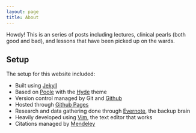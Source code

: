 ```yaml
---
layout: page
title: About
---
```


<p class="message">
  Howdy! This is an series of posts including lectures, clinical pearls (both good and bad), and lessons that have been picked up on the wards.
</p>

## Setup

The setup for this website included:

- Built using [Jekyll](http://jekyllrb.com)
- Based on [Poole](http://getpoole.com/) with the [Hyde](http://hyde.getpoole.com/) theme
- Version control managed by Git and [Github](www.github.com)
- Hosted through [Github Pages](https://pages.github.com)
- Research and data gathering done through [Evernote](www.evernote.com), the backup brain
- Heavily developed using [Vim](www.vim.org), the text editor that works
- Citations managed by [Mendeley](https://www.mendeley.com/profiles/anish-shah3/)

